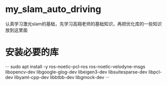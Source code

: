 # my_slam_auto_driving
认真学习激光slam的基础，先学习高翔老师的基础知识，再把优化库的一些知识放到这里面

# 安装必要的库
···
 sudo apt install -y ros-noetic-pcl-ros ros-noetic-velodyne-msgs libopencv-dev libgoogle-glog-dev libeigen3-dev libsuitesparse-dev libpcl-dev libyaml-cpp-dev libbtbb-dev libgmock-dev
···